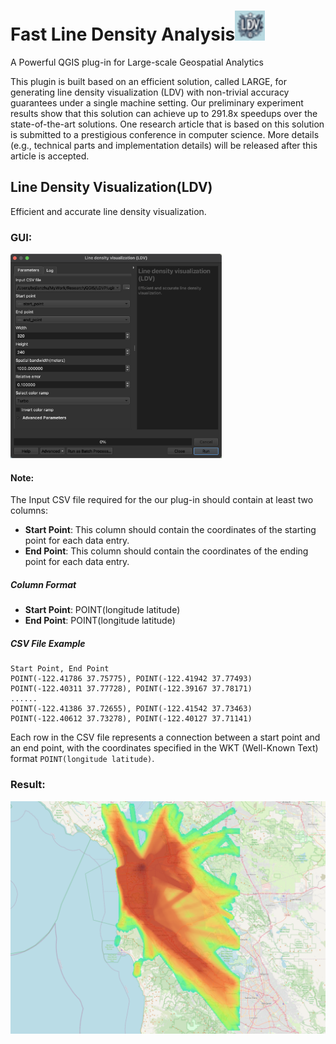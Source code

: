# Fast Line Density Analysis<img src="README.assets/icon.png" alt="icon" style="zoom:200%;" />

A Powerful QGIS plug-in for Large-scale Geospatial Analytics

This plugin is built based on an efficient solution, called LARGE, for generating line density visualization (LDV) with non-trivial accuracy guarantees under a single machine setting. Our preliminary experiment results show that this solution can achieve up to 291.8x speedups over the state-of-the-art solutions. One research article that is based on this solution is submitted to a prestigious conference in computer science. More details (e.g., technical parts and implementation details) will be released after this article is accepted.

## Line Density Visualization(LDV)

Efficient and accurate line density visualization.

### **GUI:**

<img src="README.assets/image-20240615181029296.png" alt="image-20240615181029296" style="zoom: 33%;" />

#### Note:

The Input CSV file required for the our plug-in should contain at least two columns:

- **Start Point**: This column should contain the coordinates of the starting point for each data entry.
- **End Point**: This column should contain the coordinates of the ending point for each data entry.

##### **Column Format**

- **Start Point**: POINT(longitude latitude)
- **End Point**: POINT(longitude latitude)

##### CSV File Example

```
Start Point, End Point
POINT(-122.41786 37.75775), POINT(-122.41942 37.77493)
POINT(-122.40311 37.77728), POINT(-122.39167 37.78171)
......
POINT(-122.41386 37.72655), POINT(-122.41542 37.73463)
POINT(-122.40612 37.73278), POINT(-122.40127 37.71141)
```

Each row in the CSV file represents a connection between a start point and an end point, with the coordinates specified in the WKT (Well-Known Text) format `POINT(longitude latitude)`.

### **Result:**

![image-20240615181059678](README.assets/image-20240615181059678.png)
